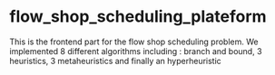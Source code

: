 # flow_shop_scheduling_plateform
This is the frontend part for the flow shop scheduling problem. We implemented 8 different algorithms including : branch and bound, 3 heuristics, 3 metaheuristics and finally an hyperheuristic